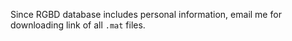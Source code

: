 Since RGBD database includes personal information, email me for downloading link of all `.mat` files.
